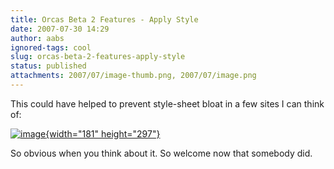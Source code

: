 ```yaml
---
title: Orcas Beta 2 Features - Apply Style
date: 2007-07-30 14:29
author: aabs
ignored-tags: cool
slug: orcas-beta-2-features-apply-style
status: published
attachments: 2007/07/image-thumb.png, 2007/07/image.png
---
```


This could have helped to prevent style-sheet bloat in a few sites I can think of:

[![image]({static}2007/07/image-thumb.png){width="181" height="297"}]({static}2007/07/image.png)

So obvious when you think about it. So welcome now that somebody did.
